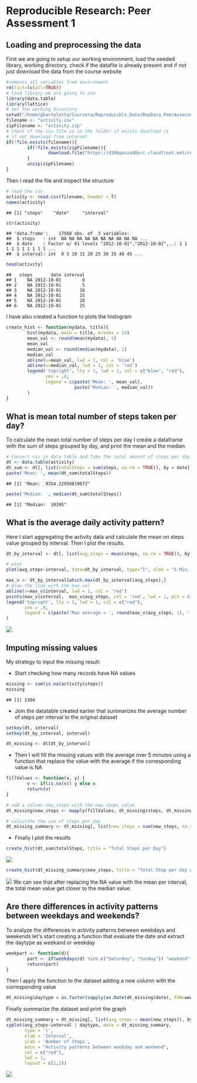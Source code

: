 # Reproducible Research: Peer Assessment 1


## Loading and preprocessing the data
First we are going to setup our working environment, load the needed library, working directory, check if the datafile is already present and if not just download the data from the course website

```r
#removes all variables from environment
rm(list=ls(all=TRUE)) 
# load library we are going to use
library(data.table)
library(lattice)
# set the working directory
setwd("/home/gbartolotta/Coursera/Reproducible_Data/RepData_PeerAssessment1/")
filename <- "activity.csv"
zipFilename <- "activity.zip"
# check if the csv file is in the folder if exists download it 
# if not download from internet
if(!file.exists(filename)){
        if(!file.exists(zipFilename)){
                download.file("https://d396qusza40orc.cloudfront.net/repdata%2Fdata%2Factivity.zip", zipFilename, method = "curl")
        }
        unzip(zipFilename)
}
```
Then I read the file and inspect the structure

```r
# read the csv
activity <- read.csv(filename, header = T)
names(activity)
```

```
## [1] "steps"    "date"     "interval"
```

```r
str(activity)
```

```
## 'data.frame':	17568 obs. of  3 variables:
##  $ steps   : int  NA NA NA NA NA NA NA NA NA NA ...
##  $ date    : Factor w/ 61 levels "2012-10-01","2012-10-02",..: 1 1 1 1 1 1 1 1 1 1 ...
##  $ interval: int  0 5 10 15 20 25 30 35 40 45 ...
```

```r
head(activity)
```

```
##   steps       date interval
## 1    NA 2012-10-01        0
## 2    NA 2012-10-01        5
## 3    NA 2012-10-01       10
## 4    NA 2012-10-01       15
## 5    NA 2012-10-01       20
## 6    NA 2012-10-01       25
```
I have also created a function to plots the histogram

```r
create_hist <- function(mydata, title){
        hist(mydata, main = title, breaks = 24)
        mean_val <- round(mean(mydata), 1)
        mean_val
        median_val <- round(median(mydata), 1)
        median_val
        abline(v=mean_val, lwd = 1, col = 'blue')
        abline(v=median_val, lwd = 1, col = 'red')
        legend('topright', lty = 1, lwd = 1, col = c("blue", "red"),
               cex = .8, 
               legend = c(paste('Mean: ', mean_val),
                          paste('Median: ', median_val))
        )        
}
```
## What is mean total number of steps taken per day?
To calculate the mean total number of steps per day I create a dataframe with the sum of steps grouped by day, and print the mean and the median

```r
# Convert csv in data table and Take the total amount of steps per day
dt <- data.table(activity)
dt_sum <- dt[, list(totalSteps = sum(steps, na.rm = TRUE)), by = date]
paste('Mean: ', mean(dt_sum$totalSteps))
```

```
## [1] "Mean:  9354.22950819672"
```

```r
paste('Median: ', median(dt_sum$totalSteps))
```

```
## [1] "Median:  10395"
```


## What is the average daily activity pattern?
Here I start aggregating the activity data and calculate the mean on steps value grouped by interval.
Then I plot the results.

```r
dt_by_interval <- dt[, list(avg_steps = mean(steps, na.rm = TRUE)), by = interval]

# plot 
plot(avg_steps~interval, data=dt_by_interval, type="l", xlab = "5 Min. interval", ylab = "Avg. Number of Steps", main ="Average steps per interval")

max_v <- dt_by_interval[which.max(dt_by_interval$avg_steps),]
# draw the line with the max val
abline(v=max_v$interval, lwd = 1, col = 'red')
points(max_v$interval,  max_v$avg_steps, col = 'red', lwd = 1, pch = 6)
legend('topright', lty = 1, lwd = 1, col = c("red"),
       cex = .9, 
       legend = c(paste('Max average = ', round(max_v$avg_steps, 1), ' steps on \n', max_v$interval, 'th interval', sep = ""))
)        
```

![](PA1_template_files/figure-html/unnamed-chunk-5-1.png)<!-- -->


## Imputing missing values
My strategy to input the missing result:

- Start checking how many records have NA values

```r
missing <- sum(is.na(activity$steps))
missing
```

```
## [1] 2304
```
- Join the datatable created earlier that summarizes the average number of steps per interval to the original dataset

```r
setkey(dt, interval)
setkey(dt_by_interval, interval)

dt_missing <- dt[dt_by_interval]
```
- Then I will fill the missing values with the average over 5 minutes using a function that replace the value with the average if the corresponding value is NA

```r
fillValues <- function(x, y) {
        v <- if(is.na(x)) y else x
        return(v)
}

# add a column new_steps with the new steps value
dt_missing$new_steps <- mapply(fillValues, dt_missing$steps, dt_missing$avg_steps)

# calculate the sum of steps per day
dt_missing_summary <- dt_missing[, list(new_steps = sum(new_steps, na.rm = TRUE)), by = date]
```
- Finally I plot the results

```r
create_hist(dt_sum$totalSteps, title = "Total Steps per Day")
```

![](PA1_template_files/figure-html/unnamed-chunk-9-1.png)<!-- -->

```r
create_hist(dt_missing_summary$new_steps, title = "Total Step per day with NA replaced by mean")
```

![](PA1_template_files/figure-html/unnamed-chunk-9-2.png)<!-- -->
We can see that after replacing the NA value with the mean per interval, the total mean value get closer to the median value.

## Are there differences in activity patterns between weekdays and weekends?
To analyze the differences in activity patterns between weekdays and weekends let's start creating a function that evaluate the date and extract the daytype as weekand or weekday

```r
weekpart <- function(d){
        part <- if(weekdays(d) %in% c("Saturday", "Sunday")) "weekend" else "weekday"
        return(part)
}
```
Then I apply the function to the dataset adding a new column with the corresponding value

```r
dt_missing$daytype = as.factor(sapply(as.Date(dt_missing$date), FUN=weekpart))
```
Finally summarize the dataset and print the graph

```r
dt_missing_summary = dt_missing[, list(avg_steps = mean(new_steps)), by = list(interval, daytype)]
xyplot(avg_steps~interval | daytype, data = dt_missing_summary,
       type = 'l',
       xlab = 'Interval',
       ylab = 'Number of Steps',
       main = "Activity patterns between weekday and weekend",
       col = c("red"),
       lwd = 1,
       layout = c(1,2))
```

![](PA1_template_files/figure-html/unnamed-chunk-12-1.png)<!-- -->
